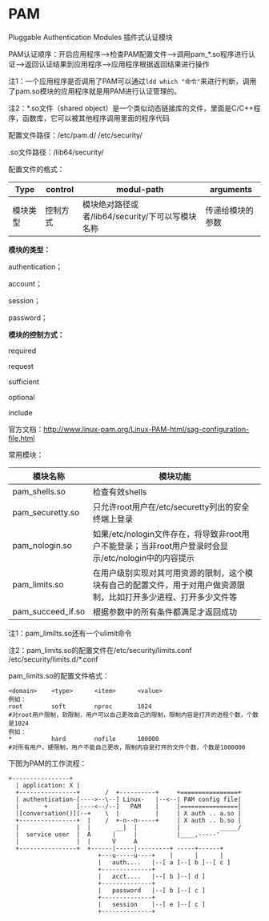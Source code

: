 # PAM

Pluggable Authentication Modules 插件式认证模块

PAM认证顺序：开启应用程序-->检查PAM配置文件-->调用pam_*.so程序进行认证-->返回认证结果到应用程序-->应用程序根据返回结果进行操作

注1：一个应用程序是否调用了PAM可以通过`ldd which "命令"`来进行判断，调用了pam.so模块的应用程序就是用PAM进行认证管理的。

注2：*.so文件（shared object）是一个类似动态链接库的文件，里面是C/C++程序，函数库，它可以被其他程序调用里面的程序代码

配置文件路径：/etc/pam.d/  /etc/security/

 .so文件路径：/lib64/security/

配置文件的格式：

| Type     | control  | modul-path                                       | arguments        |
| -------- | -------- | ------------------------------------------------ | ---------------- |
| 模块类型 | 控制方式 | 模块绝对路径或者/lib64/security/下可以写模块名称 | 传递给模块的参数 |

**模块的类型：**

authentication；

account；

session；

password；

**模块的控制方式：**

required

request

sufficient

optional

include

官方文档：http://www.linux-pam.org/Linux-PAM-html/sag-configuration-file.html

常用模块：

| 模块名称          | 模块功能                                                     |
| ----------------- | ------------------------------------------------------------ |
| pam_shells.so     | 检查有效shells                                               |
| pam_securetty.so  | 只允许root用户在/etc/securetty列出的安全终端上登录           |
| pam_nologin.so    | 如果/etc/nologin文件存在，将导致非root用户不能登录；当非root用户登录时会显示/etc/nologin中的内容提示 |
| pam_limits.so     | 在用户级别实现对其可用资源的限制，这个模块有自己的配置文件，用于对用户做资源限制，比如打开多少进程、打开多少文件等 |
| pam_succeed_if.so | 根据参数中的所有条件都满足才返回成功                         |

注1：pam_limilts.so还有一个ulimit命令

注2：pam_limits.so的配置文件在/etc/security/limits.conf  /etc/security/limits.d/*.conf

pam_limits.so的配置文件格式：

```
<domain> 	<type> 		<item> 		<value>
例如：
root		soft 		nproc		1024
#对root用户限制，软限制，用户可以自己更改自己的限制，限制内容是打开的进程个数，个数是1024
例如：
*			hard		nofile		100000  
#对所有用户，硬限制，用户不能自己更改，限制内容是打开的文件个数，个数是1000000
```

下图为PAM的工作流程：

```
+----------------+
  | application: X |
  +----------------+       /  +----------+     +================+
  | authentication-[---->--\--] Linux-   |--<--| PAM config file|
  |       +        [----<--/--]   PAM    |     |================|
  |[conversation()][--+    \  |          |     | X auth .. a.so |
  +----------------+  |    /  +-n--n-----+     | X auth .. b.so |
  |                |  |       __|  |           |           _____/
  |  service user  |  A      |     |           |____,-----'
  |                |  |      V     A
  +----------------+  +------|-----|---------+ -----+------+
                         +---u-----u----+    |      |      |
                         |   auth....   |--[ a ]--[ b ]--[ c ]
                         +--------------+
                         |   acct....   |--[ b ]--[ d ]
                         +--------------+
                         |   password   |--[ b ]--[ c ]
                         +--------------+
                         |   session    |--[ e ]--[ c ]
                         +--------------+
```

